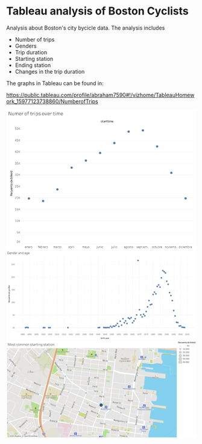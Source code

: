# Tableau analysis of Boston Cyclists

Analysis about Boston's city bycicle data. The analysis includes

* Number of trips
* Genders
* Trip duration
* Starting station
* Ending station
* Changes in the trip duration

The graphs in Tableau can be found in:

https://public.tableau.com/profile/abraham7590#!/vizhome/TableauHomework_15977123738860/NumberofTrips

<img src="fig1.png" alt = "figure 1" width = "800">

<img src="fig2.png" alt = "figure 2" width = "800">

<img src="fig3.png" alt = "figure 3" width = "800">
